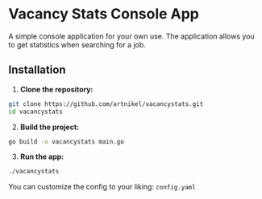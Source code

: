 # Vacancy Stats Console App

A simple console application for your own use. The application allows you to get statistics when searching for a job.

## Installation

1. **Clone the repository:**

```bash
git clone https://github.com/artnikel/vacancystats.git
cd vacancystats
```

2. **Build the project:**
   
```bash
go build -o vacancystats main.go
```

3. **Run the app:**

```bash
./vacancystats
```

You can customize the config to your liking: `config.yaml`
